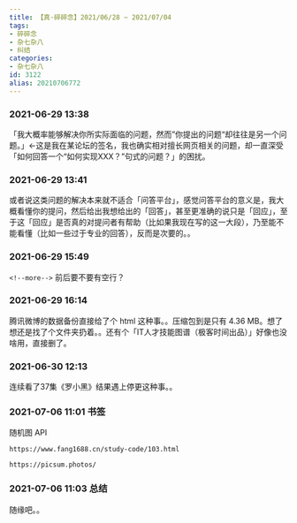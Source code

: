 ```yaml
---
title: 【真·碎碎念】2021/06/28 ~ 2021/07/04
tags:
- 碎碎念
- 杂七杂八
- 纠结
categories:
- 杂七杂八
id: 3122
alias: 20210706772
---
```

### 2021-06-29 13:38
「我大概率能够解决你所实际面临的问题，然而”你提出的问题“却往往是另一个问题。」←这是我在某论坛的签名，我也确实相对擅长网页相关的问题，却一直深受「如何回答一个“如何实现XXX？”句式的问题？」的困扰。

<!--more-->

### 2021-06-29 13:41
或者说这类问题的解决本来就不适合「问答平台」，感觉问答平台的意义是，我大概看懂你的提问，然后给出我想给出的「回答」，甚至更准确的说只是「回应」，至于这「回应」是否真的对提问者有帮助（比如果我现在写的这一大段），乃至能不能看懂（比如一些过于专业的回答），反而是次要的。。

### 2021-06-29 15:49
`<!--more-->` 前后要不要有空行？

### 2021-06-29 16:14
腾讯微博的数据备份直接给了个 html 这种事。。压缩包到是只有 4.36 MB。想了想还是找了个文件夹扔着。。还有个「IT人才技能图谱（极客时间出品）」好像也没啥用，直接删了。

### 2021-06-30 12:13
连续看了37集《罗小黑》结果遇上停更这种事。。

### 2021-07-06 11:01 书签

随机图 API

`https://www.fang1688.cn/study-code/103.html`

`https://picsum.photos/`

### 2021-07-06 11:03 总结

随缘吧。。
